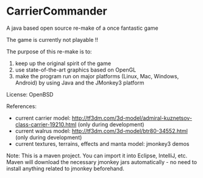 # CarrierCommander
A java based open source re-make of a once fantastic game

The game is currently not playable !!

The purpose of this re-make is to:
1) keep up the original spirit of the game
2) use state-of-the-art graphics based on OpenGL
3) make the program run on major platforms (Linux, Mac, Windows, Android) by using Java and the JMonkey3 platform

License: OpenBSD

References:
- current carrier model: http://tf3dm.com/3d-model/admiral-kuznetsov-class-carrier-19210.html (only during development)
- current walrus model: http://tf3dm.com/3d-model/btr80-34552.html (only during development)
- current textures, terrains, effects and manta model: jmonkey3 demos

Note: This is a maven project. You can import it into Eclipse, IntelliJ, etc. Maven will
download the necessary jmonkey jars automatically - no need to install anything related
to jmonkey beforehand.
